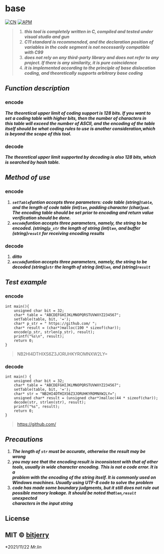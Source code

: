 # base

[![CN](https://img.shields.io/badge/Language-Chinese-red)](https://github.com/bitjerry/base/blob/main/README.zh-CN.md)
[![APM](https://img.shields.io/badge/license-MIT-2345.svg)](https://github.com/bitjerry/base)

>1. ***this tool is completely written in C, compiled and tested under visual studio and gun***
>2. ***C11 standard is recommended, and the declaration position of variables in the code segment       is not necessarily compatible with C99***
>3. ***does not rely on any third-party library and does not refer to any project. If there is any      similarity, it is pure coincidence***
>4. ***it is implemented according to the principle of base dislocation coding, and theoretically       supports arbitrary base coding***

## _Function description_
### encode
***The theoretical upper limit of coding support is 128 bits. If you want to<br>
   set a coding table with higher bits, then the number of characters in <br>
   this table will exceed the number of ASCII, and the encoding of the table<br>
   itself should be what coding rules to use is another consideration,which<br>
   is beyond the scope of this tool.***
### decode
***The theoretical upper limit supported by decoding is also 128 bits, which <br>
   is searched by hash table.***

## _Method of use_
### encode
1. ***`setTable`funtion accepts three parameters: code table (string)`table`, <br>
   and the length of code table (int)`len`, padding character (char)`pad`. <br>
   The encoding table should be set prior to encoding and return value <br>
   verification
   should be done.***
2. ***`encode`funtion accepts three parameters, namely, the string to be <br>
   encoded. (string)`p_str` the length of string (int)`len`, and buffer <br>
   (string)`result` for receiving encoding results***
### decode
1. ***ditto***
2. ***`encode`funtion accepts three parameters, namely, the string to be <br>
   decoded (string)`str` the length of string (int)`len`, and (string)`result`***

## _Test example_
### encode
```
int main(){
	unsigned char bit = 32;
	char* table = "ABCDEFGHIJKLMNOPQRSTUVWXYZ234567";
	setTable(table, bit, '=');
	char* p_str = " https://github.com/ ";
	char* result = (char*)malloc(100 * sizeof(char));
	encode(p_str, strlen(p_str), result);
	printf("%s\n", result);
	return 0;
}
```
> NB2HI4DTHIXS6Z3JORUHKYROMNXW2LY=
### decode
```
int main() {
	unsigned char bit = 32;
	char* table = "ABCDEFGHIJKLMNOPQRSTUVWXYZ234567";
	setTable(table, bit, '=');
	char* str = "NB2HI4DTHIXS6Z3JORUHKYROMNXW2LY=";
	unsigned char* result = (unsigned char*)malloc(44 * sizeof(char));
	decode(str, strlen(str), result);
	printf("%s", result);
	return 0;
}
```
> https://github.com/

## _Precautions_
1. ***The length of `str` must be accurate, otherwise the result may be wrong***
2. ***you may see that the encoding result is inconsistent with that of other<br>
   tools, usually in wide character encoding. This is not a code error. It is a<br>
   problem with the encoding of the string itself. It is commonly used on <br>
   Windows machines. Usually using UTF-8 code to solve the problem***
3. ***code has made some boundary judgments, but it still does not rule out <br>
   possible memory leakage. It should be noted that`len`,`result` unexpected <br>
   characters in the input string***

## License
MIT © [bitjerry](https://github.com/bitjerry/base/blob/main/LICENSE)
----------
*2021/11/22
*Mr.lin*